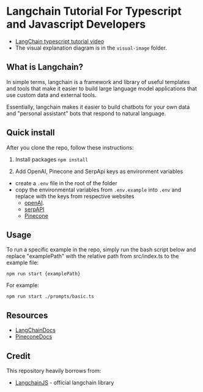 # Langchain Tutorial For Typescript and Javascript Developers

- [LangChain typescript tutorial video](https://www.youtube.com/watch?v=bH722QgRlhQ)
- The visual explanation diagram is in the `visual-image` folder.

## What is Langchain?

In simple terms, langchain is a framework and library of useful templates and tools that make it easier to build large language model applications that use custom data and external tools.

Essentially, langchain makes it easier to build chatbots for your own data and "personal assistant" bots that respond to natural language.

## Quick install

After you clone the repo, follow these instructions:

1. Install packages
   `npm install`

2. Add OpenAI, Pinecone and SerpApi keys as environment variables

- create a `.env` file in the root of the folder
- copy the environmental variables from `.env.example` into `.env` and replace with the keys from respective websites
  - [openAI](https://platform.openai.com/account/api-keys).
  - [serpAPI](https://serpapi.co)
  - [Pinecone](https://www.pinecone.io/)

## Usage

To run a specific example in the repo, simply run the bash script below and replace "examplePath" with the relative path from src/index.ts to the example file:

`npm run start {examplePath}`

For example:

`npm run start ./prompts/basic.ts`

## Resources

- [LangChainDocs](https://hwchase17.github.io/langchainjs/docs/overview)
- [PineconeDocs](https://docs.pinecone.io/docs/node-client)

## Credit

This repository heavily borrows from:

- [LangchainJS](https://github.com/hwchase17/langchainjs) - official langchain library
